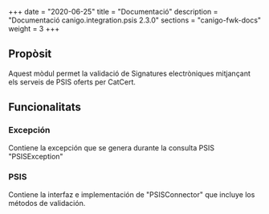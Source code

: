 +++
date        = "2020-06-25"
title       = "Documentació"
description = "Documentació canigo.integration.psis 2.3.0"
sections    = "canigo-fwk-docs"
weight      = 3
+++

## Propòsit

Aquest mòdul permet la validació de Signatures electròniques mitjançant els serveis de PSIS oferts per CatCert.

## Funcionalitats

### Excepción

Contiene la excepción que se genera durante la consulta PSIS "PSISException"

### PSIS

Contiene la interfaz e implementación de "PSISConnector" que incluye los métodos de validación. 
